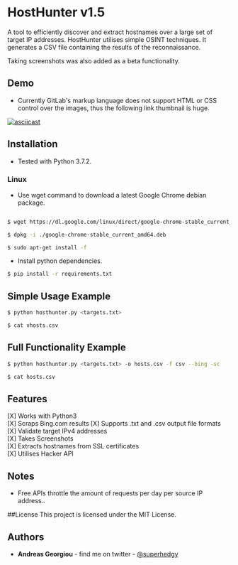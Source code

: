 HostHunter v1.5
======

A tool to efficiently discover and extract hostnames over a large set of target IP addresses. HostHunter utilises simple OSINT techniques. It generates a CSV file containing the results of the reconnaissance.

Taking screenshots was also added as a beta functionality.

## Demo
* Currently GitLab's markup language does not support HTML or CSS control over the images, thus the following link thumbnail is huge.

[![asciicast](https://asciinema.org/a/jp9B0IB6BzRAgbH3iNp7cCTpt.png)](https://asciinema.org/a/jp9B0IB6BzRAgbH3iNp7cCTpt)

## Installation
* Tested with Python 3.7.2.

### Linux
* Use wget command to download a latest Google Chrome debian package.  

```bash

$ wget https://dl.google.com/linux/direct/google-chrome-stable_current_amd64.deb

$ dpkg -i ./google-chrome-stable_current_amd64.deb

$ sudo apt-get install -f
```

* Install python dependencies.
```bash
$ pip install -r requirements.txt
```


## Simple Usage Example
```bash
$ python hosthunter.py <targets.txt>
```

```bash
$ cat vhosts.csv
```

## Full Functionality Example
```bash
$ python hosthunter.py <targets.txt> -o hosts.csv -f csv --bing -sc
```

```bash
$ cat hosts.csv
```


## Features
[X] Works with Python3  
[X] Scraps Bing.com results
[X] Supports .txt and .csv output file formats  
[X] Validate target IPv4 addresses  
[X] Takes Screenshots  
[X] Extracts hostnames from SSL certificates  
[X] Utilises Hacker API  

## Notes
* Free APIs throttle the amount of requests per day per source IP address..

##License
This project is licensed under the MIT License.

## Authors
* **Andreas Georgiou** - find me on twitter - [@superhedgy](https://twitter.com/superhedgy)
